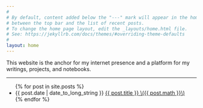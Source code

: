 ```yaml
---
#
# By default, content added below the "---" mark will appear in the home page
# between the top bar and the list of recent posts.
# To change the home page layout, edit the _layouts/home.html file.
# See: https://jekyllrb.com/docs/themes/#overriding-theme-defaults
#
layout: home
---
```


This website is the anchor for my internet presence and a platform for my writings, projects, and notebooks.

---

<ul class="spaced_list">
  {% for post in site.posts %}
    <li>
      {{ post.date | date_to_long_string }} <a href="{{ post.url }}">{{ post.title }} \({{ post.math }}\)</a>
    </li>
  {% endfor %}
</ul>